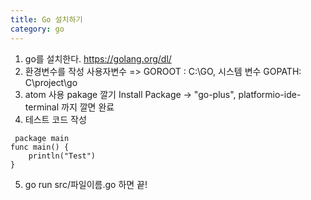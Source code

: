 ```yaml
---
title: Go 설치하기
category: go
---
```


1. go를 설치한다.
https://golang.org/dl/
2. 환경변수를 작성 사용자변수 => GOROOT : C:\GO,  시스템 변수 GOPATH: C\project\go
3. atom 사용 pakage 깔기  Install Package -> "go-plus", platformio-ide-terminal 까지 깔면 완료
4. 테스트 코드 작성
```
 package main
func main() {
    println("Test")
}
```
5.  go run src/파일이름.go 하면 끝!